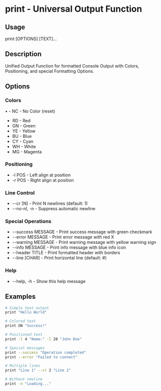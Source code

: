 
# print - Universal Output Function

## Usage
print [OPTIONS] [TEXT]...

## Description
Unified Output Function for formatted Console Output with Colors, Positioning, and special Formatting Options.

## Options

### Colors
• - NC - No Color (reset)
- RD - Red
- GN - Green  
- YE - Yellow
- BU - Blue
- CY - Cyan
- WH - White
- MG - Magenta

### Positioning
- -l POS                - Left align at position
- -r POS                - Right align at position

### Line Control
- --cr [N]                      - Print N newlines (default: 1)
- --no-nl, -n                   - Suppress automatic newline

### Special Operations
- --success MESSAGE     - Print success message with green checkmark
- --error MESSAGE       - Print error message with red X
- --warning MESSAGE     - Print warning message with yellow warning sign
- --info MESSAGE        - Print info message with blue info icon
- --header TITLE        - Print formatted header with borders
- --line [CHAR]         - Print horizontal line (default: #)

### Help
- --help, -h            - Show this help message


## Examples

```bash
# Simple text output
print "Hello World"

# Colored text
print GN "Success!" 

# Positioned text
print -l 4 "Name:" -l 20 "John Doe"

# Special messages
print --success "Operation completed"
print --error "Failed to connect"

# Multiple lines
print "Line 1" --cr 2 "Line 2"

# Without newline
print -n "Loading..."
